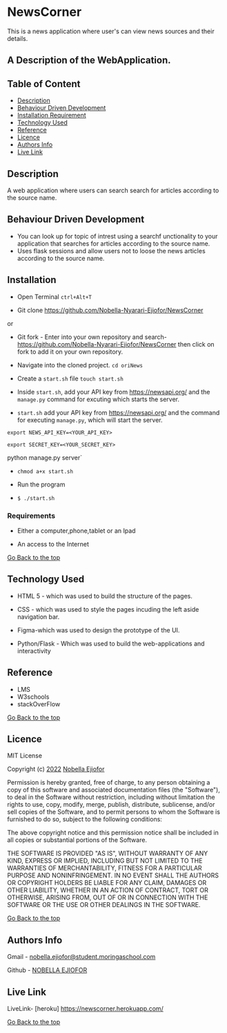 # NewsCorner
This is a news application where user's can view news sources and their details.


## A Description of the WebApplication.

## Table of Content

+ [Description](#description)
+ [Behaviour Driven Development](#behaviour-driven-development)
+ [Installation Requirement](#Installation)
+ [Technology Used](#technology-used)
+ [Reference](#reference)
+ [Licence](#licence)
+ [Authors Info](#authors-info)
+ [Live Link](#live-link)

## Description

<p>A web application where users can search search for articles according to the source name.</p>

## Behaviour Driven Development

<p>

* You can look up for topic of intrest using a searchf unctionality to your application that searches for articles according to the source name.
* Uses flask sessions and allow users not to loose the news articles according to the source name.

</p>

## Installation

* Open Terminal `ctrl+Alt+T`

* Git clone https://github.com/Nobella-Nyarari-Ejiofor/NewsCorner

or

* Git fork - Enter into your own repository and search-https://github.com/Nobella-Nyarari-Ejiofor/NewsCorner then click on fork to add
it on your own repository.

* Navigate into the cloned project. 
`cd oriNews`

* Create a `start.sh` file
 `touch start.sh`

* Inside `start.sh`, add your API key from  https://newsapi.org/ and the `manage.py` command for excuting which starts the server.

* `start.sh` add your API key from  https://newsapi.org/  and the command for executing `manage.py`, which will start the server.

`export NEWS_API_KEY=<YOUR_API_KEY>`

`export SECRET_KEY=<YOUR_SECRET_KEY>`

 python manage.py server`

* `chmod a+x start.sh`

* Run the program
* `$ ./start.sh`

### Requirements

* Either a computer,phone,tablet or an Ipad

* An access to the Internet

[Go Back to the top](#oriNews)

## Technology Used

* HTML 5 - which was used to build the structure of the pages.

* CSS - which was used to style the pages incuding the left aside navigation bar.

* Figma-which was used to design the prototype of the UI.

* Python/Flask - Which was used to build the web-applications and interactivity

## Reference

* LMS
* W3schools
* stackOverFlow

[Go Back to the top](#oriNews)

## Licence

MIT License

Copyright (c) [2022](#licence) [Nobella Ejiofor](#licence)

Permission is hereby granted, free of charge, to any person obtaining a copy
of this software and associated documentation files (the "Software"), to deal
in the Software without restriction, including without limitation the rights
to use, copy, modify, merge, publish, distribute, sublicense, and/or sell
copies of the Software, and to permit persons to whom the Software is
furnished to do so, subject to the following conditions:

The above copyright notice and this permission notice shall be included in all
copies or substantial portions of the Software.

THE SOFTWARE IS PROVIDED "AS IS", WITHOUT WARRANTY OF ANY KIND, EXPRESS OR
IMPLIED, INCLUDING BUT NOT LIMITED TO THE WARRANTIES OF MERCHANTABILITY,
FITNESS FOR A PARTICULAR PURPOSE AND NONINFRINGEMENT. IN NO EVENT SHALL THE
AUTHORS OR COPYRIGHT HOLDERS BE LIABLE FOR ANY CLAIM, DAMAGES OR OTHER
LIABILITY, WHETHER IN AN ACTION OF CONTRACT, TORT OR OTHERWISE, ARISING FROM,
OUT OF OR IN CONNECTION WITH THE SOFTWARE OR THE USE OR OTHER DEALINGS IN THE
SOFTWARE.

[Go Back to the top](#oriNews)

## Authors Info

Gmail - [nobella.ejiofor@student.moringaschool.com]()

Github - [NOBELLA EJIOFOR](https://github.com/RichieOrito)

## Live Link

LiveLink- [heroku] https://newscorner.herokuapp.com/

[Go Back to the top](#oriNews)
